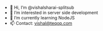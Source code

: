 - 👋 Hi, I’m @vishalsharai-splitsub
- 👀 I’m interested in server side development
- 🌱 I’m currently learning NodeJS
- 📫 Contact: vishal@teqop.com

<!---
vishalsharai-splitsub/vishalsharai-splitsub is a ✨ special ✨ repository because its `README.md` (this file) appears on your GitHub profile.
You can click the Preview link to take a look at your changes.
--->
